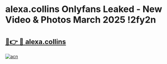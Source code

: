 # alexa.collins Onlyfans Leaked - New Video & Photos March 2025 !2fy2n

# <h2><a href="https://x3c3nn.iuczelnia.edu.pl?title=alexa.collins&ref=2fy2n">🔗👉 🔴 alexa.collins</a></h2>

[![acn](https://github.com/user-attachments/assets/0f9c940e-d8b0-45ae-aac7-cd30a18b3e1c)](https://x3c3nn.iuczelnia.edu.pl?title=alexa.collins&ref=2fy2n)

